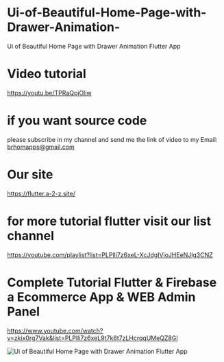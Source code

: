 # Ui-of-Beautiful-Home-Page-with-Drawer-Animation-
Ui of Beautiful Home Page with Drawer Animation Flutter App 


# Video tutorial 
https://youtu.be/TPRaQpjOliw

# if you want source code 
please subscribe in my channel and send me the link of video to my Email: brhomapps@gmail.com

# Our site 
https://flutter.a-2-z.site/

# for more tutorial flutter visit our list channel 
https://youtube.com/playlist?list=PLPlli7z6xeL-XcJdgIVjoJHEeNJlg3CNZ

# Complete Tutorial Flutter & Firebase a Ecommerce App & WEB Admin Panel
https://www.youtube.com/watch?v=zkix0rg7Vak&list=PLPlli7z6xeL9t7k6t7zLHcrqqUMeQZ8Gl


![Ui of Beautiful Home Page with Drawer Animation Flutter App](https://user-images.githubusercontent.com/69330783/199854435-ee892c51-d742-49ce-9d43-550797dce0ac.jpg)
